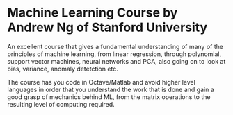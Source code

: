 # Machine Learning Course by Andrew Ng of Stanford University

An excellent course that gives a fundamental understanding of many of the principles of machine learning, from linear regression, through polynomial, support vector machines, neural networks and PCA, also going on to look at bias, variance, anomaly detetction etc. 

The course has you code in Octave/Matlab and avoid higher level languages in order that you understand the work that is done and gain a good grasp of mechanics behind ML, from the matrix operations to the resulting level of computing required.

